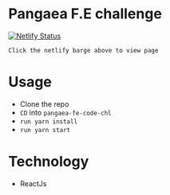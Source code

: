 # Pangaea F.E challenge
[![Netlify Status](https://api.netlify.com/api/v1/badges/a8b6224e-930f-4f13-bf4c-e9f1eff9b810/deploy-status)](https://pangaea-code-challenge.netlify.app)

```Click the netlify barge above to view page```

# Usage
* Clone the repo
* `CD` into `pangaea-fe-code-chl`
* `run yarn install`
* `run yarn start`

# Technology
* ReactJs
